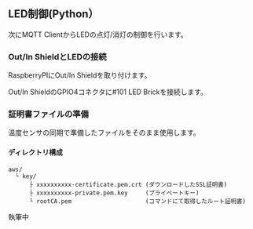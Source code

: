 
## LED制御(Python）

次にMQTT ClientからLEDの点灯/消灯の制御を行います。


### Out/In ShieldとLEDの接続
RaspberryPIにOut/In Shieldを取り付けます。

Out/In ShieldのGPIO4コネクタに#101 LED Brickを接続します。

### 証明書ファイルの準備

温度センサの同期で準備したファイルをそのまま使用します。

#### ディレクトリ構成

```
aws/
  └ key/
      ├ xxxxxxxxxx-certificate.pem.crt (ダウンロードしたSSL証明書)
      ├ xxxxxxxxxx-private.pem.key     (プライベートキー)
      └ rootCA.pem                     (コマンドにて取得したルート証明書)
```

執筆中